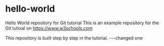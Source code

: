 # hello-world
Hello World repository for Git tutorial
This is an example repository for the Git tutoial on https://www.w3schools.com

This repository is built step by step in the tutorial. ---changed one
